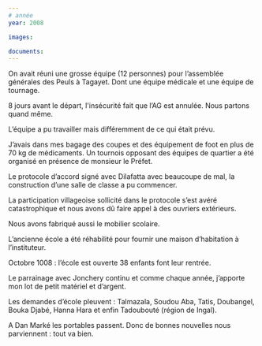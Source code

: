 ```yaml
---
# année
year: 2008

images:

documents:
---
```



On avait réuni une grosse équipe (12 personnes) pour l’assemblée générales des Peuls à Tagayet. Dont une équipe médicale et une équipe de tournage.

8 jours avant le départ, l'insécurité fait que l’AG est annulée. Nous partons quand même.

L’équipe a pu travailler mais différemment de ce qui était prévu.

J’avais dans mes bagage des coupes et des équipement de foot en plus de 70 kg de médicaments.
Un tournois opposant des équipes de quartier a été organisé en présence de monsieur le Préfet.

Le protocole d’accord signé avec Dilafatta avec beaucoupe de mal, la construction d’une salle de classe a pu commencer.

La participation villageoise sollicité dans le protocole s’est avéré catastrophique et nous avons dû faire appel à des ouvriers extérieurs.

Nous avons fabriqué aussi le mobilier scolaire.

L’ancienne école a été réhabilité pour fournir une maison d’habitation à l’instituteur.

Octobre 1008 : l’école est ouverte 38 enfants font leur rentrée.

Le parrainage avec Jonchery continu et comme chaque année, j’apporte mon lot de petit matériel et d’argent.

Les demandes d’école pleuvent : Talmazala, Soudou Aba, Tatis, Doubangel, Bouka Djabé, Hanna Hara et enfin Tadoubouté (région de Ingal).

A Dan Marké les portables passent. Donc de bonnes nouvelles nous parviennent : tout va bien.
